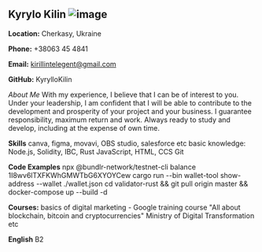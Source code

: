 
**Kyrylo Kilin**
![image](https://user-images.githubusercontent.com/83702309/206927559-33b10cd7-8217-4b6a-941d-03ad92f51f1a.png)
-------------------------------------

**Location:** Cherkasy, Ukraine

**Phone:** +38063 45 4841

**Email:** kirillintelegent@gmail.com

**GitHub:** KyrylloKilin

_About Me_
With my experience, I believe that I can be of interest to you. Under your leadership, I am confident that I will be able to contribute to the development and prosperity of your project and your business.
I guarantee responsibility, maximum return and work. Always ready to study and develop, including at the expense of own time.

**Skills**
canva, figma, movavi, OBS studio, salesforce etc
basic knowledge: Node.js, Solidity, IBC, Rust
JavaScript, HTML, CCS 
Git

**Code Examples**
npx @bundlr-network/testnet-cli balance 1I8wv6lTXFKWhGMWTbG6XYOYCew
cargo run --bin wallet-tool show-address --wallet ./wallet.json
cd validator-rust && git pull origin master && docker-compose up --build -d

**Courses:**
basics of digital marketing - Google
training course "All about blockchain, bitcoin and cryptocurrencies" Ministry of Digital Transformation
etc

**English**
B2 
